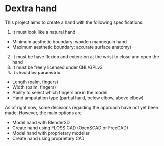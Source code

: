 # Dextra hand

This project aims to create a hand with the following specifications:

1. It must look like a natural hand
 * Minimum aesthetic boundary: wooden mannequin hand
 * Maximum aesthetic boundary: accurate surface anatomy)
2. It must be have flexion and extension at the wrist to close and open the hand
3. It must be freely licensed under OHL/GPLv3
4. It should be parametric
 * Length (palm, fingers)
 * Width (palm, fingers)
 * Ability to select which fingers are in the model
 * Hand amputation type (partial hand, below elbow, above elbow)


As of right now, some decisions regarding the approach have not yet been made. However, the main options are:

* Model hand with Blender3D
* Create hand using FLOSS CAD (OpenSCAD or FreeCAD)
* Model hand with proprietary modeller
* Create hand using proprietary CAD
